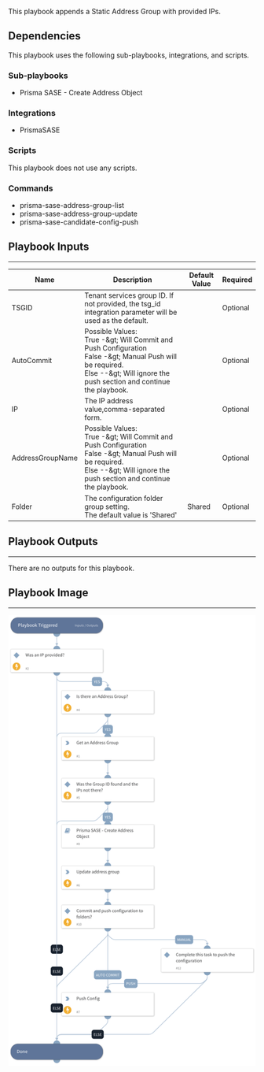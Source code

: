 This playbook appends a Static Address Group with provided IPs. 

## Dependencies

This playbook uses the following sub-playbooks, integrations, and scripts.

### Sub-playbooks

* Prisma SASE - Create Address Object

### Integrations

* PrismaSASE

### Scripts

This playbook does not use any scripts.

### Commands

* prisma-sase-address-group-list
* prisma-sase-address-group-update
* prisma-sase-candidate-config-push

## Playbook Inputs

---

| **Name** | **Description** | **Default Value** | **Required** |
| --- | --- | --- | --- |
| TSGID | Tenant services group ID. If not provided, the tsg_id integration parameter will be used as the default. |  | Optional |
| AutoCommit | Possible Values:<br/>True -&amp;gt; Will Commit and Push Configuration<br/>False -&amp;gt; Manual Push will be required.<br/>Else --&amp;gt; Will ignore the push section and continue the playbook. |  | Optional |
| IP | The IP address value,comma-separated form. |  | Optional |
| AddressGroupName | Possible Values:<br/>True -&amp;gt; Will Commit and Push Configuration<br/>False -&amp;gt; Manual Push will be required.<br/>Else --&amp;gt; Will ignore the push section and continue the playbook. |  | Optional |
| Folder | The configuration folder group setting.<br/>The default value is 'Shared' | Shared | Optional |

## Playbook Outputs

---
There are no outputs for this playbook.

## Playbook Image

---

![Prisma SASE - Add IPs to Static Address Group](../doc_files/Prisma_SASE_-_Add_IPs_to_Static_Address_Group.png)
